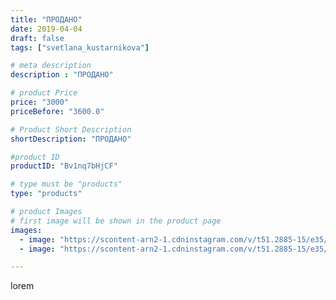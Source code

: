 ```yaml
---
title: "ПРОДАНО"
date: 2019-04-04
draft: false
tags: ["svetlana_kustarnikova"]

# meta description
description : "ПРОДАНО"

# product Price
price: "3000"
priceBefore: "3600.0"

# Product Short Description
shortDescription: "ПРОДАНО"

#product ID
productID: "Bv1nq7bHjCF"

# type must be "products"
type: "products"

# product Images
# first image will be shown in the product page
images:
  - image: "https://scontent-arn2-1.cdninstagram.com/v/t51.2885-15/e35/56786349_1516035555199711_302280043313807491_n.jpg?se=8&tp=1&_nc_ht=scontent-arn2-1.cdninstagram.com&_nc_cat=107&_nc_ohc=sec4iDCyBLYAX-5HzA7&ccb=7-4&oh=e07cb126efd2711237955e2daf475d03&oe=60841DD6&ig_cache_key=MjAxNDY5MDg3ODYwNzQwOTQxMQ%3D%3D.2-ccb7-4"
  - image: "https://scontent-arn2-1.cdninstagram.com/v/t51.2885-15/e35/53748325_311274359506909_5664077853778526653_n.jpg?se=8&tp=1&_nc_ht=scontent-arn2-1.cdninstagram.com&_nc_cat=101&_nc_ohc=iNd47B9tuvsAX9qyZB0&ccb=7-4&oh=fd8525c73235c3e2760ca62e115e3db0&oe=6084AE87&ig_cache_key=MjAxNDY5MDg3ODYwNzUzMzU5OA%3D%3D.2-ccb7-4"

---
```

lorem
